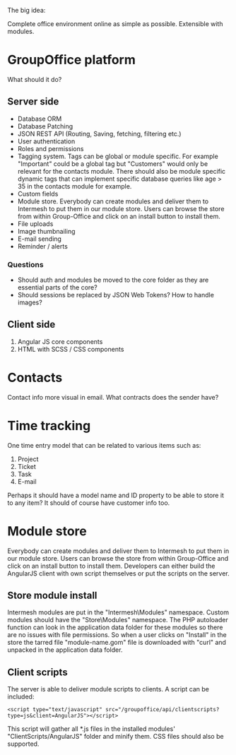The big idea:

Complete office environment online as simple as possible. Extensible
with modules.

# GroupOffice platform

What should it do?

## Server side
- Database ORM
- Database Patching
- JSON REST API (Routing, Saving, fetching, filtering etc.)
- User authentication
- Roles and permissions
- Tagging system. 
	Tags can be global or module specific. For example "Important" could be a global tag but "Customers" would only be relevant for the contacts module.
	There should also be module specific dynamic tags that can implement specific database queries like age > 35 in the contacts module for example.
- Custom fields
- Module store. Everybody can create modules and deliver them to Intermesh to put them in our module store. Users can browse the store from within Group-Office and click on an install button to install them.
- File uploads
- Image thumbnailing
- E-mail sending
- Reminder / alerts


### Questions
- Should auth and modules be moved to the core folder as they are essential parts of the core?
- Should sessions be replaced by JSON Web Tokens? How to handle images?



## Client side
1. Angular JS core components
2. HTML with SCSS / CSS components


# Contacts

Contact info more visual in email. What contracts does the sender have?


# Time tracking

One time entry model that can be related to various items such as:
1. Project
2. Ticket
3. Task
4. E-mail

Perhaps it should have a model name and ID property to be able to store it to any item?
It should of course have customer info too.


# Module store
Everybody can create modules and deliver them to Intermesh to put them in our module store. Users can browse the store from within Group-Office and click on an install button to install them.
Developers can either build the AngularJS client with own script themselves or put the scripts on the server.

## Store module install

Intermesh modules are put in the "Intermesh\Modules" namespace. Custom modules should have the "Store\Modules" namespace. The PHP autoloader function can look in the application data folder for these modules so there are no issues with file permissions. So when a user clicks on "Install" in the store the tarred file "module-name.gom" file is downloaded with "curl" and unpacked in the application data folder.

## Client scripts
The server is able to deliver module scripts to clients. A script can be included:

```````````````````````````````````````````````````````````````````````````````````````````````````````
<script type="text/javascript" src="/groupoffice/api/clientscripts?type=js&client=AngularJS"></script>
```````````````````````````````````````````````````````````````````````````````````````````````````````

This script will gather all *.js files in the installed modules' "ClientScripts/AngularJS" folder and minify them.
CSS files should also be supported.